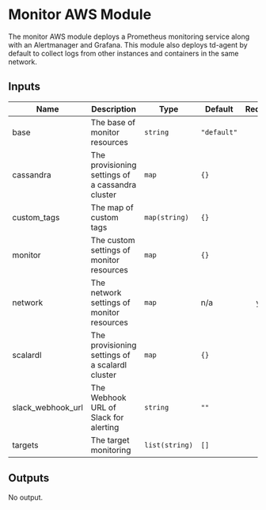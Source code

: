 # Monitor AWS Module
The monitor AWS module deploys a Prometheus monitoring service along with an Alertmanager and Grafana. This module also deploys td-agent by default to collect logs from other instances and containers in the same network.

## Inputs

| Name | Description | Type | Default | Required |
|------|-------------|------|---------|:-----:|
| base | The base of monitor resources | `string` | `"default"` | no |
| cassandra | The provisioning settings of a cassandra cluster | `map` | `{}` | no |
| custom_tags | The map of custom tags | `map(string)` | `{}` | no |
| monitor | The custom settings of monitor resources | `map` | `{}` | no |
| network | The network settings of monitor resources | `map` | n/a | yes |
| scalardl | The provisioning settings of a scalardl cluster | `map` | `{}` | no |
| slack_webhook_url | The Webhook URL of Slack for alerting | `string` | `""` | no |
| targets | The target monitoring | `list(string)` | `[]` | no |

## Outputs

No output.

